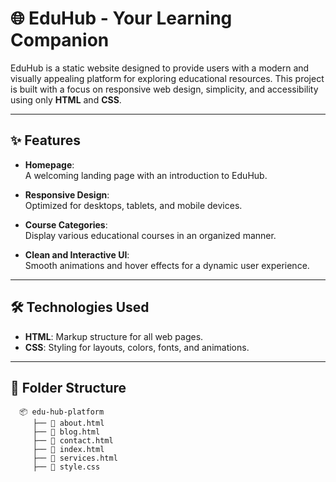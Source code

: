# 🌐 EduHub - Your Learning Companion

EduHub is a static website designed to provide users with a modern and visually appealing platform for exploring educational resources. This project is built with a focus on responsive web design, simplicity, and accessibility using only **HTML** and **CSS**.

---

## ✨ Features

- **Homepage**:  
  A welcoming landing page with an introduction to EduHub.

- **Responsive Design**:  
  Optimized for desktops, tablets, and mobile devices.

- **Course Categories**:  
  Display various educational courses in an organized manner.

- **Clean and Interactive UI**:  
  Smooth animations and hover effects for a dynamic user experience.

---

## 🛠️ Technologies Used

- **HTML**: Markup structure for all web pages.
- **CSS**: Styling for layouts, colors, fonts, and animations.

---

## 📂 Folder Structure
      📦 edu-hub-platform
         ├── 📄 about.html
         ├── 📄 blog.html 
         ├── 📄 contact.html 
         ├── 📄 index.html 
         ├── 📄 services.html 
         ├── 📄 style.css 
         

